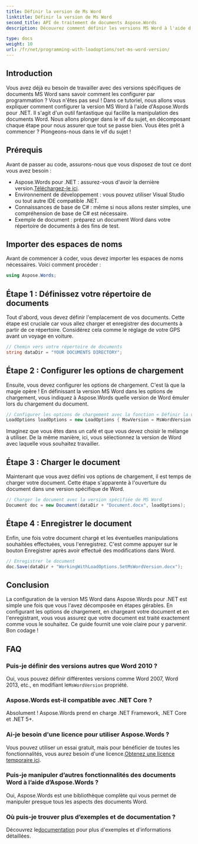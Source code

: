 ```yaml
---
title: Définir la version de Ms Word
linktitle: Définir la version de Ms Word
second_title: API de traitement de documents Aspose.Words
description: Découvrez comment définir les versions MS Word à l'aide d'Aspose.Words pour .NET grâce à notre guide détaillé. Idéal pour les développeurs cherchant à simplifier la manipulation des documents.

type: docs
weight: 10
url: /fr/net/programming-with-loadoptions/set-ms-word-version/
---
```

## Introduction

Vous avez déjà eu besoin de travailler avec des versions spécifiques de documents MS Word sans savoir comment les configurer par programmation ? Vous n'êtes pas seul ! Dans ce tutoriel, nous allons vous expliquer comment configurer la version MS Word à l'aide d'Aspose.Words pour .NET. Il s'agit d'un outil fantastique qui facilite la manipulation des documents Word. Nous allons plonger dans le vif du sujet, en décomposant chaque étape pour nous assurer que tout se passe bien. Vous êtes prêt à commencer ? Plongeons-nous dans le vif du sujet !

## Prérequis

Avant de passer au code, assurons-nous que vous disposez de tout ce dont vous avez besoin :

-  Aspose.Words pour .NET : assurez-vous d'avoir la dernière version.[Téléchargez-le ici](https://releases.aspose.com/words/net/).
- Environnement de développement : vous pouvez utiliser Visual Studio ou tout autre IDE compatible .NET.
- Connaissances de base de C# : même si nous allons rester simples, une compréhension de base de C# est nécessaire.
- Exemple de document : préparez un document Word dans votre répertoire de documents à des fins de test.

## Importer des espaces de noms

Avant de commencer à coder, vous devez importer les espaces de noms nécessaires. Voici comment procéder :

```csharp
using Aspose.Words;
```

## Étape 1 : Définissez votre répertoire de documents

Tout d'abord, vous devez définir l'emplacement de vos documents. Cette étape est cruciale car vous allez charger et enregistrer des documents à partir de ce répertoire. Considérez cela comme le réglage de votre GPS avant un voyage en voiture.

```csharp
// Chemin vers votre répertoire de documents
string dataDir = "YOUR DOCUMENTS DIRECTORY";
```

## Étape 2 : Configurer les options de chargement

Ensuite, vous devez configurer les options de chargement. C'est là que la magie opère ! En définissant la version MS Word dans les options de chargement, vous indiquez à Aspose.Words quelle version de Word émuler lors du chargement du document.

```csharp
// Configurer les options de chargement avec la fonction « Définir la version MS Word »
LoadOptions loadOptions = new LoadOptions { MswVersion = MsWordVersion.Word2010 };
```

Imaginez que vous êtes dans un café et que vous devez choisir le mélange à utiliser. De la même manière, ici, vous sélectionnez la version de Word avec laquelle vous souhaitez travailler.

## Étape 3 : Charger le document

Maintenant que vous avez défini vos options de chargement, il est temps de charger votre document. Cette étape s'apparente à l'ouverture du document dans une version spécifique de Word.

```csharp
// Charger le document avec la version spécifiée de MS Word
Document doc = new Document(dataDir + "Document.docx", loadOptions);
```

## Étape 4 : Enregistrer le document

Enfin, une fois votre document chargé et les éventuelles manipulations souhaitées effectuées, vous l'enregistrez. C'est comme appuyer sur le bouton Enregistrer après avoir effectué des modifications dans Word.

```csharp
// Enregistrer le document
doc.Save(dataDir + "WorkingWithLoadOptions.SetMsWordVersion.docx");
```

## Conclusion

La configuration de la version MS Word dans Aspose.Words pour .NET est simple une fois que vous l'avez décomposée en étapes gérables. En configurant les options de chargement, en chargeant votre document et en l'enregistrant, vous vous assurez que votre document est traité exactement comme vous le souhaitez. Ce guide fournit une voie claire pour y parvenir. Bon codage !

## FAQ

### Puis-je définir des versions autres que Word 2010 ?
 Oui, vous pouvez définir différentes versions comme Word 2007, Word 2013, etc., en modifiant le`MsWordVersion` propriété.

### Aspose.Words est-il compatible avec .NET Core ?
Absolument ! Aspose.Words prend en charge .NET Framework, .NET Core et .NET 5+.

### Ai-je besoin d'une licence pour utiliser Aspose.Words ?
 Vous pouvez utiliser un essai gratuit, mais pour bénéficier de toutes les fonctionnalités, vous aurez besoin d'une licence.[Obtenez une licence temporaire ici](https://purchase.aspose.com/temporary-license/).

### Puis-je manipuler d’autres fonctionnalités des documents Word à l’aide d’Aspose.Words ?
Oui, Aspose.Words est une bibliothèque complète qui vous permet de manipuler presque tous les aspects des documents Word.

### Où puis-je trouver plus d’exemples et de documentation ?
 Découvrez le[documentation](https://reference.aspose.com/words/net/) pour plus d'exemples et d'informations détaillées.
